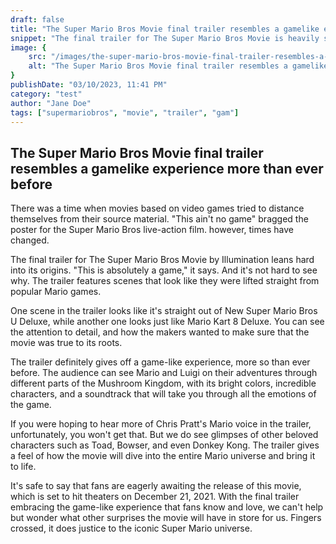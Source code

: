 ```yaml
---
draft: false
title: "The Super Mario Bros Movie final trailer resembles a gamelike experience more than ever before"
snippet: "The final trailer for The Super Mario Bros Movie is heavily steeped in its video game roots with scenes that could have"
image: {
    src: "/images/the-super-mario-bros-movie-final-trailer-resembles-a-gamelike-experience-more-than-ever-before.png",
    alt: "The Super Mario Bros Movie final trailer resembles a gamelike experience more than ever before"
}
publishDate: "03/10/2023, 11:41 PM"
category: "test"
author: "Jane Doe"
tags: ["supermariobros", "movie", "trailer", "gam"]
---
```



The Super Mario Bros Movie final trailer resembles a gamelike experience more than ever before
---

There was a time when movies based on video games tried to distance themselves from their source material. "This ain't no game" bragged the poster for the Super Mario Bros live-action film. however, times have changed.

The final trailer for The Super Mario Bros Movie by Illumination leans hard into its origins. "This is absolutely a game," it says. And it's not hard to see why. The trailer features scenes that look like they were lifted straight from popular Mario games.

One scene in the trailer looks like it's straight out of New Super Mario Bros U Deluxe, while another one looks just like Mario Kart 8 Deluxe. You can see the attention to detail, and how the makers wanted to make sure that the movie was true to its roots.

The trailer definitely gives off a game-like experience, more so than ever before. The audience can see Mario and Luigi on their adventures through different parts of the Mushroom Kingdom, with its bright colors, incredible characters, and a soundtrack that will take you through all the emotions of the game.

If you were hoping to hear more of Chris Pratt's Mario voice in the trailer, unfortunately, you won't get that. But we do see glimpses of other beloved characters such as Toad, Bowser, and even Donkey Kong. The trailer gives a feel of how the movie will dive into the entire Mario universe and bring it to life.

It's safe to say that fans are eagerly awaiting the release of this movie, which is set to hit theaters on December 21, 2021. With the final trailer embracing the game-like experience that fans know and love, we can't help but wonder what other surprises the movie will have in store for us. Fingers crossed, it does justice to the iconic Super Mario universe.